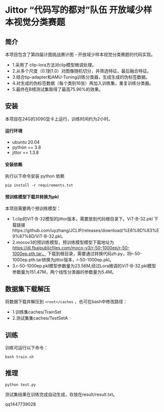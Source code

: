 

# Jittor “代码写的都对”队伍  开放域少样本视觉分类赛题  

## 简介

本项目包含了第四届计图挑战赛计图 - 开放域少样本视觉分类赛题的代码实现。
- 1.采用了 clip-lora方法对clip模型微调处理。
- 2.从多个尺度（0.1到1.0）对图像随机切分，并筛选特征，最后融合特征。
- 3.结合tip-adapter和AMU-Tuning训练分类器，生成生成的伪标签数据。
- 4.对生成的伪标签数据（每个类别16张）再加入训练集，重复训练分类器。
- 5.最终在B榜测试集取得了最高75.96%的效果。

## 安装 

本项目在24G的3090显卡上运行，训练时间约为2小时。

#### 运行环境
- ubuntu 20.04
- python == 3.8
- jittor == 1.3.8

#### 安装依赖
执行以下命令安装 python 依赖
```
pip install -r requirements.txt
```

#### 预训练模型下载并转换为pkl

本项目需要两个预训练模型：
- 1.clip的ViT-B-32模型的jittor版本，需要放到代码根目录下。ViT-B-32.pkl 下载链接https://github.com/uyzhang/JCLIP/releases/download/%E6%9D%83%E9%87%8D/ViT-B-32.pkl。
- 2.mocov3的预训练模型，预训练模型模型下载地址为 https://dl.fbaipublicfiles.com/moco-v3/r-50-1000ep/r-50-1000ep.pth.tar，
下载到根目录，需要通过转换代码zh.py，将r-50-1000ep.pth.tar转换为jittor版本，r-50-1000ep.pkl。
- 3.r-50-1000ep.pkl模型参数量为23.56M,经过Lora微调的ViT-B-32.pkl模型参数量为151.47M，两个线性分类器的参数量为5.4M。
## 数据集下载解压


将数据下载并解压到 `<root>/caches` ，也可在bash中修改路径：

- 1.训练集caches/TrainSet
- 2.测试集集caches/TestSetA


## 训练

训练可运行以下命令：
```
bash train.sh
```

## 推理

```
python test.py
```
测试集结果在训练完成自动生成，存放在result/result.txt。

qq1447739028